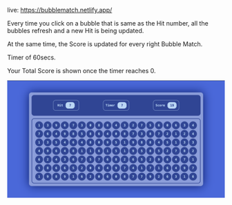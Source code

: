 live: https://bubblematch.netlify.app/

<p>Every time you click on a bubble that is same as the Hit number, all the bubbles refresh and a new Hit is being updated.</p>
<p>At the same time, the Score is updated for every right Bubble Match.
<p>Timer of 60secs.</p>
<p>Your Total Score is shown once the timer reaches 0.  </p>

<img src="bubbleMatch.png" alt="Alt Text" width="800">

